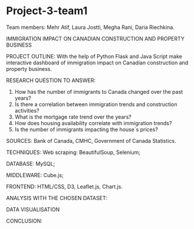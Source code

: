 # Project-3-team1
Team members: Mehr Atif, Laura Jostti, Megha Rani, Daria Riechkina.

IMMIGRATION IMPACT ON CANADIAN CONSTRUCTION AND PROPERTY BUSINESS

PROJECT OUTLINE:
With the help of Python Flask and Java Script make interactive dashboard of immigration impact
on Canadian construction and property business.

RESEARCH QUESTION TO ANSWER:
1. How has the number of immigrants to Canada changed over the past years?
2. Is there a correlation between immigration trends and construction activities?
3. What is the mortgage rate trend over the years?
4. How does housing availability correlate with immigration trends?
5. Is the number of immigrants impacting the house`s prices?

SOURCES: 
Bank of Canada, CMHC, Government of Canada Statistics.

TECHNIQUES:
Web scraping: BeautifulSoup, Selenium;

DATABASE: 
MySQL;

MIDDLEWARE: 
Cube.js;

FRONTEND: 
HTML/CSS, D3, Leaflet.js, Chart.js.

ANALYSIS WITH THE CHOSEN DATASET:



DATA VISUALISATION


CONCLUSION:

